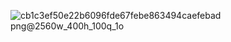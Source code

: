 
![cb1c3ef50e22b6096fde67febe863494caefebad png@2560w_400h_100q_1o](https://user-images.githubusercontent.com/37802190/154300543-b57fc549-ce8a-47c2-92ec-38e4b381ec59.png)

